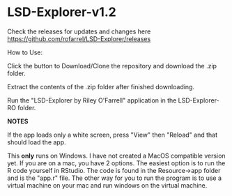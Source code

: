 # LSD-Explorer-v1.2

Check the releases for updates and changes here https://github.com/rofarrel/LSD-Explorer/releases

How to Use:

Click the button to Download/Clone the repository and download the .zip folder.

Extract the contents of the .zip folder after finished downloading.

Run the "LSD-Explorer by Riley O'Farrell" application in the LSD-Explorer-RO folder.

**NOTES**

If the app loads only a white screen, press "View" then "Reload" and that should load the app.

This __only__ runs on Windows. I have not created a MacOS compatible version yet. If you are on a mac, you have 2 options. The easiest option is to run the R code yourself in RStudio. The code is found in the Resource->app folder and is the "app.r" file. The other way for you to run the program is to use a virtual machine on your mac and run windows on the virtual machine.
